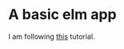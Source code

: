# A basic elm app

I am following [this](https://www.elm-tutorial.org/en/04-starting/cover.html) tutorial.
